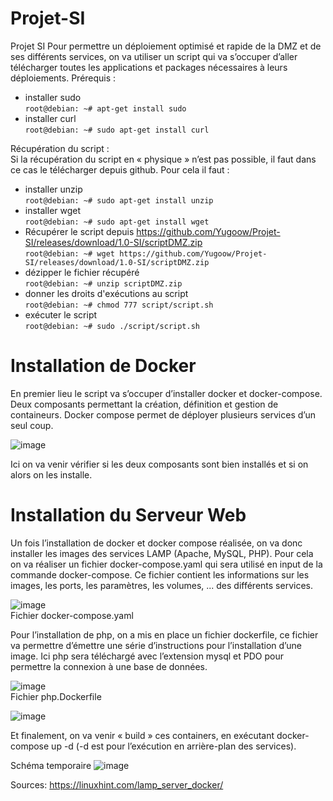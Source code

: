 # Projet-SI
Projet SI
Pour permettre un déploiement optimisé et rapide de la DMZ et de ses différents services, on va utiliser un script qui va s’occuper d’aller télécharger toutes les applications et packages nécessaires à leurs déploiements.
Prérequis :
-	installer sudo <br>
``root@debian: ~# apt-get install sudo``
-	installer curl <br>
``root@debian: ~# sudo apt-get install curl``

Récupération du script :<br>
Si la récupération du script en « physique » n’est pas possible, il faut dans ce cas le télécharger depuis github.
Pour cela il faut :
-	installer unzip <br>
``root@debian: ~# sudo apt-get install unzip``
-	installer wget <br>
``root@debian: ~# sudo apt-get install wget``
-	Récupérer le script depuis https://github.com/Yugoow/Projet-SI/releases/download/1.0-SI/scriptDMZ.zip <br>
``root@debian: ~# wget https://github.com/Yugoow/Projet-SI/releases/download/1.0-SI/scriptDMZ.zip``
-	dézipper le fichier récupéré <br>
``root@debian: ~# unzip scriptDMZ.zip``
-	donner les droits d'exécutions au script <br>
``root@debian: ~# chmod 777 script/script.sh``
-	exécuter le script <br>
``root@debian: ~# sudo ./script/script.sh``

<h1>Installation de Docker</h1>
En premier lieu le script va s’occuper d’installer docker et docker-compose. Deux composants permettant la création, définition et gestion de containeurs. Docker compose permet de déployer plusieurs services d’un seul coup.

![image](https://user-images.githubusercontent.com/56593824/140827482-8fa02132-44c1-4c19-a0d0-1be4901a7a81.png)

Ici on va venir vérifier si les deux composants sont bien installés et si on alors on les installe.


<h1>Installation du Serveur Web</h1>
Un fois l’installation de docker et docker compose réalisée, on va donc installer les images des services LAMP (Apache, MySQL, PHP). Pour cela on va réaliser un fichier docker-compose.yaml qui sera utilisé en input de la commande docker-compose. Ce fichier contient les informations sur les images, les ports, les paramètres, les volumes, ... des différents services.

![image](https://user-images.githubusercontent.com/56593824/140827234-d9457c7e-c62d-4ed5-8aad-1fb13c27b263.png)
<br>Fichier docker-compose.yaml

Pour l’installation de php, on a mis en place un fichier dockerfile, ce fichier va permettre d’émettre une série d’instructions pour l’installation d’une image. Ici php sera téléchargé avec l’extension mysql et PDO pour permettre la connexion à une base de données.

![image](https://user-images.githubusercontent.com/56593824/140827204-a1f44388-2766-466e-a7d1-801426101072.png)
<br>Fichier php.Dockerfile

![image](https://user-images.githubusercontent.com/56593824/140827182-67e5a94b-1a33-42b5-88bd-16dcf6beba5c.png)

Et finalement, on va venir « build » ces containers, en exécutant docker-compose up -d (-d est pour l’exécution en arrière-plan des services).


Schéma temporaire
![image](https://user-images.githubusercontent.com/56593824/140745965-02a549cd-989f-430d-b858-ec1f377a283b.png)


Sources:
https://linuxhint.com/lamp_server_docker/ 
